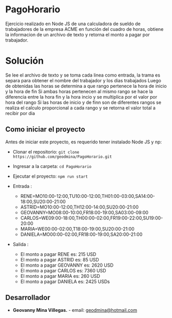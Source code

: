 # PagoHorario
Ejercicio realizado en Node JS de una calculadora de sueldo de trabajadores de la empresa ACME en función del cuadro de horas, obtiene la informacion de un archivo de texto y retorna el monto a pagar por trabajador.


# Solución

Se lee el archivo de texto y se toma cada linea como entrada, la trama es separa para obtener el nombre del trabajador y los dias trabajados
Luego de obtenidas las horas se determina a que rango pertenece la hora de inicio y la hora de fin
Si ambas horas pertenecen al mismo rango se hace la diferencia entre la hora fin y la hora incio y se multiplica por el valor por hora del rango
Si las horas de inicio y de finn son de diferentes rangos se realiza el calculo proporcional a cada rango y se retorna el valor total a recibir por dia


## Como iniciar el proyecto

Antes de iniciar este proyecto, es requerido tener instalado Node JS y np:



- Clonar el repositorio: `git clone https://github.com/geodmina/PagoHorario.git`
- Ingresar a la carpeta: `cd PagoHorario`
- Ejecutar el proyecto: `npm run start`

- Entrada :
    - RENE=MO10:00-12:00,TU10:00-12:00,TH01:00-03:00,SA14:00-18:00,SU20:00-21:00
    - ASTRID=MO10:00-12:00,TH12:00-14:00,SU20:00-21:00
    - GEOVANNY=MO08:00-10:00,FR18:00-19:00,SA03:00-09:00
    - CARLOS=WE09:00-18:00,TH00:00-02:00,FR19:00-22:00,SU19:00-20:00
    - MARIA=WE00:00-02:00,T18:00-19:00,SU20:00-21:00
    - DANIELA=MO00:00-02:00,FR18:00-19:00,SA20:00-21:00

- Salida :

    - El monto a pagar RENE es: 215 USD
    - El monto a pagar ASTRID es: 85 USD
    - El monto a pagar GEOVANNY es: 2620 USD
    - El monto a pagar CARLOS es: 7360 USD
    - El monto a pagar MARIA es: 260 USD
    - El monto a pagar DANIELA es: 2425 USDs


## Desarrollador

- **Geovanny Mina Villegas.** - email: geodmina@hotmail.com
